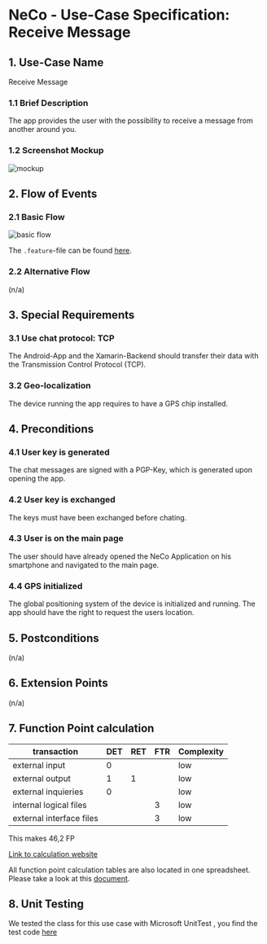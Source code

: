 # NeCo - Use-Case Specification: Receive Message

## 1. Use-Case Name
Receive Message

### 1.1 Brief Description
The app provides the user with the possibility to receive a message from another around you.

### 1.2 Screenshot Mockup

![mockup]


## 2. Flow of Events

### 2.1 Basic Flow

![basic flow]


The `.feature`-file can be found [here][feature].

### 2.2 Alternative Flow
(n/a)


## 3. Special Requirements
### 3.1 Use chat protocol: TCP
The Android-App and the Xamarin-Backend should transfer their data with the Transmission Control Protocol (TCP). 

### 3.2 Geo-localization
The device running the app requires to have a GPS chip installed.


## 4. Preconditions

### 4.1 User key is generated
The chat messages are signed with a PGP-Key, which is generated upon opening the app.

### 4.2 User key is exchanged
The keys must have been exchanged before chating.

### 4.3 User is on the main page
The user should have already opened the NeCo Application on his smartphone and navigated to the main page.

### 4.4 GPS initialized
The global positioning system of the device is initialized and running. 
The app should have the right to request the users location.

## 5. Postconditions
(n/a)


## 6. Extension Points
(n/a)

## 7. Function Point calculation
|transaction|DET|RET|FTR|Complexity|
|---|---|---|---|---|
|external input|0|||low|
|external output|1|1||low|
|external inquieries|0|||low|
|internal logical files|||3|low|
|external interface files|||3|low|

This makes 46,2 FP

[Link to calculation website][fp calculation]

All function point calculation tables are also located in one spreadsheet. Please take a look at this [document][fpc spreadsheet].

## 8. Unit Testing
We tested the class for this use case with Microsoft UnitTest , you find the test code [here][unittest]


<!-- Link definitions: -->
[fpc spreadsheet]:<https://github.com/Haus4/NeCo/raw/develop/docs/sem_2/time_estimation_uc.xlsx> "Function point calculation spreadsheet"

[fp calculation]: <http://groups.umd.umich.edu/cis/course.des/cis525/js/f00/harvey/FP_Calc.html#FPCalc> "FP calculation"

[unittest]: https://github.com/Haus4/NeCo/blob/dev/client/Client/Neco.UnitTest/ChatTest.cs "Unit Test"

[basic flow]: https://github.com/Haus4/NeCo/raw/develop/docs/img/UC2_ReceiveMessage.jpg "Basic Flow: Receive Message"

[mockup]: https://github.com/Haus4/NeCo/raw/develop/docs/img/UC1_2_3_Mockup.png "Chat Mockup"

[feature]: https://github.com/Haus4/NeCo/tree/develop/docs/UC2.feature "Feature description"


